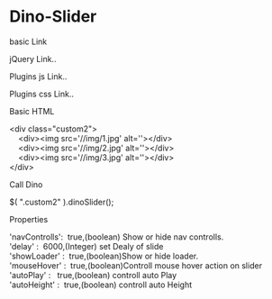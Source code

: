 # Dino-Slider
basic Link

jQuery Link..
<script src="https://ajax.googleapis.com/ajax/libs/jquery/3.2.1/jquery.min.js"></script>
Plugins js Link..
<script src="//dino.js"></script>
Plugins css Link..
<link rel="stylesheet" href="//dino.css">

Basic HTML

<span>&lt;</span>div class=<span class="fontRed">"custom2"</span>&gt;<br>
					    &nbsp;&nbsp;&nbsp;&nbsp;<span>&lt;</span>div&gt;<span>&lt;</span>img src='//img/1.jpg' alt=''&gt;<span>&lt;</span>/div<span>&gt;</span><br>
					    &nbsp;&nbsp;&nbsp;&nbsp;<span>&lt;</span>div&gt;<span>&lt;</span>img src='//img/2.jpg' alt=''&gt;<span>&lt;</span>/div<span>&gt;</span><br>
					    &nbsp;&nbsp;&nbsp;&nbsp;<span>&lt;</span>div&gt;<span>&lt;</span>img src='//img/3.jpg' alt=''&gt;<span>&lt;</span>/div<span>&gt;</span><br>
				  	<span>&lt;</span>/div<span>&gt;</span>

Call Dino

$( ".custom2" ).dinoSlider();

Properties

<p class="textAreaD property">
					<span><span class="pink">'navControlls'</span>:&nbsp;&nbsp;<span class="fontRed">true,</span>(boolean)</span> <span class="hash">Show or hide nav controlls.</span><br>
					<span><span class="pink">'delay'		</span>:&nbsp;&nbsp;<span class="fontRed">6000,</span>(Integer)</span> <span class="hash">set Dealy of slide</span><br>
					<span><span class="pink">'showLoader'	</span>:&nbsp;&nbsp;<span class="fontRed">true,</span>(boolean)</span><span class="hash">Show or hide loader.</span> <br>
					<span><span class="pink">'mouseHover'	</span>:&nbsp;&nbsp;<span class="fontRed">true,</span>(boolean)</span><span class="hash">Controll mouse hover action on slider</span><br>
					<span><span class="pink">'autoPlay' 	</span>:&nbsp;&nbsp; <span class="fontRed">true,</span>(boolean)</span> <span class="hash">controll auto Play</span><br>
					<span><span class="pink">'autoHeight'	</span>:&nbsp;&nbsp;<span class="fontRed">true,</span>(boolean)</span> <span class="hash">controll auto Height</span><br>
					<!--span>'mouseDrag':false,(boolean)</span><br-->
				</p>

